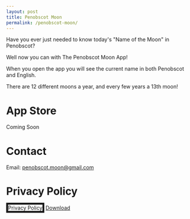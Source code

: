 ```yaml
---
layout: post
title: Penobscot Moon
permalink: /penobscot-moon/
---
```


Have you ever just needed to know today's "Name of the Moon" in Penobscot?

Well now you can with The Penobscot Moon App!

When you open the app you will see the current name in both Penobscot and English.

There are 12 different moons a year, and every few years a 13th moon!

# App Store
Coming Soon

# Contact

Email: [penobscot.moon@gmail.com](mailto:penobscot.moon@gmail.com)

# Privacy Policy

<object data='{{ "/assets/docs/privacy-policy.pdf" | absolute_url }}' width="50%" height="50%" type='application/pdf' name="Privacy Policy" border="5">Privacy Policy</object>
<a href='{{ "/assets/docs/privacy-policy.pdf" | absolute_url }}'>Download</a>





